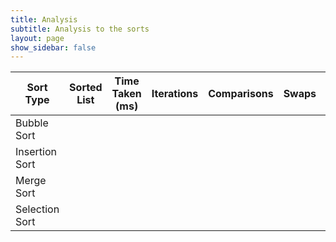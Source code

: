 ```yaml
---
title: Analysis
subtitle: Analysis to the sorts
layout: page
show_sidebar: false
---
```


<style>
    .scrollable-list {
        max-height: 100px; /* Adjust the max height as needed */
        overflow-y: auto;
    }
</style>

<table>
    <thead>
        <tr>
            <th>Sort Type</th>
            <th>Sorted List</th>
            <th>Time Taken (ms)</th>
            <th>Iterations</th>
            <th>Comparisons</th>
            <th>Swaps</th>
            <th>Action</th>
        </tr>
    </thead>
    <tbody>
        <tr id="bubbleRow">
            <td>Bubble Sort</td>
            <td>
                <div class="scrollable-list">
                    <span id="bubbleList"></span>
                </div>
            </td>
            <td id="bubbleTime"></td>
            <td id="bubbleIterations"></td>
            <td id="bubbleComparisons"></td>
            <td id="bubbleSwaps"></td>
            <td><button onclick="sendSortRequest('bubble')">Sort</button></td>
        </tr>
        <tr id="insertionRow">
            <td>Insertion Sort</td>
            <td>
                <div class="scrollable-list">
                    <span id="insertionList"></span>
                </div>
            </td>
            <td id="insertionTime"></td>
            <td id="insertionIterations"></td>
            <td id="insertionComparisons"></td>
            <td id="insertionSwaps"></td>
            <td><button onclick="sendSortRequest('insertion')">Sort</button></td>
        </tr>
        <tr id="mergeRow">
            <td>Merge Sort</td>
            <td>
                <div class="scrollable-list">
                    <span id="mergeList"></span>
                </div>
            </td>
            <td id="mergeTime"></td>
            <td id="mergeIterations"></td>
            <td id="mergeComparisons"></td>
            <td id="mergeSwaps"></td>
            <td><button onclick="sendSortRequest('merge')">Sort</button></td>
        </tr>
        <tr id="selectionRow">
            <td>Selection Sort</td>
            <td>
                <div class="scrollable-list">
                    <span id="selectionList"></span>
                </div>
            </td>
            <td id="selectionTime"></td>
            <td id="selectionIterations"></td>
            <td id="selectionComparisons"></td>
            <td id="selectionSwaps"></td>
            <td><button onclick="sendSortRequest('selection')">Sort</button></td>
        </tr>
    </tbody>
</table>

<script>
    function sendSortRequest(sortType) {
        fetch('https://ww3.stu.nighthawkcodingsociety.com/api/card', {
            method: 'GET',
        })
        .then(response => response.json())
        .then(data => {
            var requestData = data.map(card => card.rank);

            fetch('https://ww3.stu.nighthawkcodingsociety.com/api/sorting/' + sortType, {
                method: 'POST',
                body: JSON.stringify(requestData),
                headers: {
                    'Content-Type': 'application/json',
                },
            })
            .then(response => response.json())
            .then(data => {
                // Update the table with the results
                var sortedListCell = document.getElementById(sortType + 'List');
                var sortedList = data.sortedList.join(', ');

                if (sortedList.length > 50) {
                    // scroll
                    sortedListCell.innerHTML = '<div class="scrollable-list">' + sortedList + '</div>';
                } else {
                    sortedListCell.textContent = sortedList;
                }

                document.getElementById(sortType + 'Time').textContent = data.timeTakenMs;
                document.getElementById(sortType + 'Iterations').textContent = data.iterations;
                document.getElementById(sortType + 'Comparisons').textContent = data.comparisons;
                document.getElementById(sortType + 'Swaps').textContent = data.swaps;
            })
            .catch((error) => {
                console.error('Error:', error);
            });
        })
        .catch((error) => {
            console.error('Error:', error);
        });
    }
</script>
